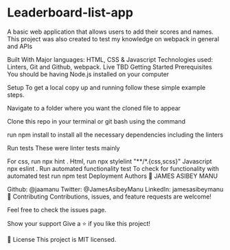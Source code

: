 # Leaderboard-list-app
A basic web application that allows users to add their scores and names. This project was also created to test my knowledge on webpack in general and APIs

Built With
Major languages: HTML, CSS & Javascript
Technologies used: Linters, Git and Github, webpack.
Live 
TBD
Getting Started
Prerequisites
You should be having Node.js installed on your computer

Setup
To get a local copy up and running follow these simple example steps.

Navigate to a folder where you want the cloned file to appear

Clone this repo in your terminal or git bash using the command


run npm install to install all the necessary dependencies including the linters

Run tests
These were linter tests mainly

For css, run npx hint .
Html, run npx stylelint "**/*.{css,scss}"
Javascript npx eslint .
Run automated functionality test
To check for functionality with automated test run npm test
Deployment
Authors
👤 JAMES ASIBEY MANU

Github: @jaamanu
Twitter: @JamesAsibeyManu
LinkedIn: jamesasibeymanu
🤝 Contributing
Contributions, issues, and feature requests are welcome!

Feel free to check the issues page.

Show your support
Give a ⭐️ if you like this project!

📝 License
This project is MIT licensed.
